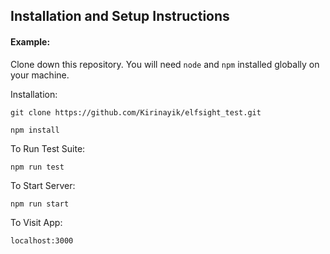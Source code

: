 ## Installation and Setup Instructions

#### Example:  

Clone down this repository. You will need `node` and `npm` installed globally on your machine.  

Installation:

`git clone https://github.com/Kirinayik/elfsight_test.git`

`npm install`  

To Run Test Suite:  

`npm run test`  

To Start Server:

`npm run start`  

To Visit App:

`localhost:3000`  
